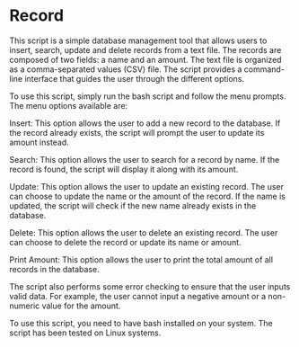 # Record
This script is a simple database management tool that allows users to insert, search, update and delete records from a text file. The records are composed of two fields: a name and an amount. The text file is organized as a comma-separated values (CSV) file. The script provides a command-line interface that guides the user through the different options.

To use this script, simply run the bash script and follow the menu prompts. The menu options available are:

Insert: This option allows the user to add a new record to the database. If the record already exists, the script will prompt the user to update its amount instead.

Search: This option allows the user to search for a record by name. If the record is found, the script will display it along with its amount.

Update: This option allows the user to update an existing record. The user can choose to update the name or the amount of the record. If the name is updated, the script will check if the new name already exists in the database.

Delete: This option allows the user to delete an existing record. The user can choose to delete the record or update its name or amount.

Print Amount: This option allows the user to print the total amount of all records in the database.

The script also performs some error checking to ensure that the user inputs valid data. For example, the user cannot input a negative amount or a non-numeric value for the amount.

To use this script, you need to have bash installed on your system. The script has been tested on Linux systems.
